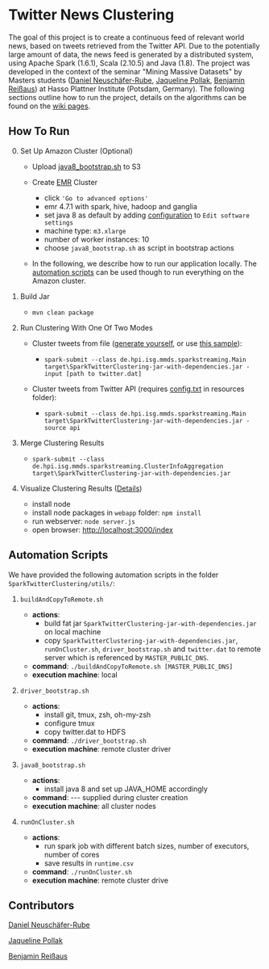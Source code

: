 # **Twitter News Clustering**

The goal of this project is to create a continuous feed of relevant world news, based on tweets retrieved from the Twitter API. Due to the potentially large amount of data, the news feed is generated by a distributed system, using Apache Spark (1.6.1), Scala (2.10.5) and Java (1.8). The project was developed in the context of the seminar "Mining Massive Datasets" by Masters students ([Daniel Neuschäfer-Rube](https://github.com/dneuschaefer-rube), [Jaqueline Pollak](https://github.com/JaquelineP), [Benjamin Reißaus](https://github.com/BenReissaus)) at Hasso Plattner Institute (Potsdam, Germany). The following sections outline how to run the project, details on the algorithms can be found on the [wiki pages](https://github.com/JaquelineP/TwitterNewsClustering/wiki).

## **How To Run**
0. Set Up Amazon Cluster (Optional)
    * Upload [java8_bootstrap.sh](https://github.com/JaquelineP/TwitterNewsClustering/blob/master/SparkTwitterClustering/utils/java8_bootstrap.sh) to S3
    * Create [EMR](https://eu-central-1.console.aws.amazon.com/elasticmapreduce/home?region=eu-central-1) Cluster
    	* click `'Go to advanced options'` 
    	* emr 4.7.1 with spark, hive, hadoop and ganglia
    	* set java 8 as default by adding [configuration](https://raw.githubusercontent.com/JaquelineP/TwitterNewsClustering/master/SparkTwitterClustering/utils/clusterConfig.json) to `Edit software settings`
    	* machine type: `m3.xlarge`
    	* number of worker instances: 10
    	* choose `java8_bootstrap.sh` as script in bootstrap actions
   
    * In the following, we describe how to run our application locally. The [automation scripts](https://github.com/JaquelineP/TwitterNewsClustering#automation-scripts) can be used though to run everything on the Amazon cluster.

1. Build Jar
    * `mvn clean package`

2. Run Clustering With One Of Two Modes

    * Cluster tweets from file ([generate yourself](https://github.com/JaquelineP/TwitterNewsClustering/blob/master/gather-tweets/README.md), or use [this sample](https://drive.google.com/file/d/0B1M9c5rlifEmUDRwcllZU3Y5SWc/view?usp=sharing)): 
        * `spark-submit --class de.hpi.isg.mmds.sparkstreaming.Main target\SparkTwitterClustering-jar-with-dependencies.jar -input [path to twitter.dat]`

    * Cluster tweets from Twitter API (requires [config.txt](https://github.com/JaquelineP/TwitterNewsClustering/blob/master/gather-tweets/README.md) in resources folder): 
        * `spark-submit --class de.hpi.isg.mmds.sparkstreaming.Main target\SparkTwitterClustering-jar-with-dependencies.jar -source api`

3. Merge Clustering Results
	* `spark-submit --class de.hpi.isg.mmds.sparkstreaming.ClusterInfoAggregation target\SparkTwitterClustering-jar-with-dependencies.jar`
	
4. Visualize Clustering Results ([Details](https://github.com/JaquelineP/TwitterNewsClustering/tree/master/webapp))
    * install node
    * install node packages in `webapp` folder: `npm install`
	* run webserver: `node server.js`
	* open browser: [http://localhost:3000/index](http://localhost:3000/index)

## **Automation Scripts**

We have provided the following automation scripts in the folder `SparkTwitterClustering/utils/`:

1. `buildAndCopyToRemote.sh` 
    * **actions**:
        *  build fat jar `SparkTwitterClustering-jar-with-dependencies.jar` on local machine 
        *  copy `SparkTwitterClustering-jar-with-dependencies.jar`, `runOnCluster.sh`, `driver_bootstrap.sh` and `twitter.dat` to remote server which is referenced by `MASTER_PUBLIC_DNS`.
    * **command**: `./buildAndCopyToRemote.sh [MASTER_PUBLIC_DNS]`
    * **execution machine**: local


2. `driver_bootstrap.sh`
    * **actions**:
        * install git, tmux, zsh, oh-my-zsh
        * configure tmux
        * copy twitter.dat to HDFS
    * **command**: `./driver_bootstrap.sh`
    * **execution machine**: remote cluster driver


3. `java8_bootstrap.sh`
    * **actions**:
        * install java 8 and set up JAVA_HOME accordingly
    * **command**: --- supplied during cluster creation
    * **execution machine**: all cluster nodes

4. `runOnCluster.sh`
    * **actions**:
        * run spark job with different batch sizes, number of executors, number of cores
        * save results in `runtime.csv`
    * **command**: `./runOnCluster.sh`
    * **execution machine**: remote cluster drive



## **Contributors**

[Daniel Neuschäfer-Rube](https://github.com/dneuschaefer-rube)

[Jaqueline Pollak](https://github.com/JaquelineP)

[Benjamin Reißaus](https://github.com/BenReissaus)
